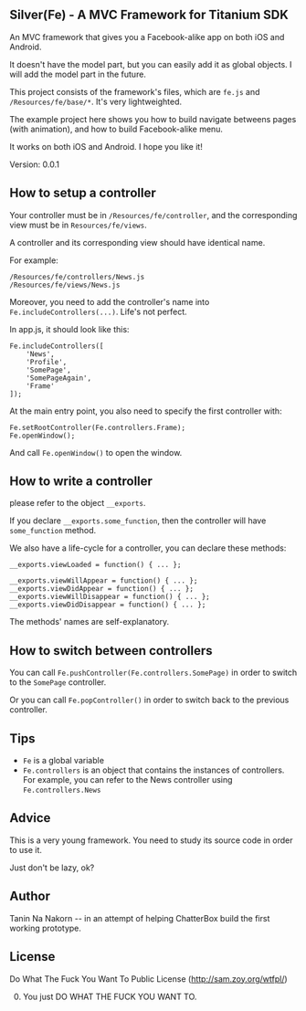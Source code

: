 Silver(Fe) - A MVC Framework for Titanium SDK
------------------------------------------

An MVC framework that gives you a Facebook-alike app on both iOS and Android.

It doesn't have the model part, but you can easily add it as global objects. I will add the model part in the future.

This project consists of the framework's files, which are ```fe.js``` and ```/Resources/fe/base/*```. It's very lightweighted.

The example project here shows you how to build navigate betweens pages (with animation), and how to build Facebook-alike menu.

It works on both iOS and Android. I hope you like it!

Version: 0.0.1


How to setup a controller
----------------

Your controller must be in ```/Resources/fe/controller```, and the corresponding view must be in ```Resources/fe/views```.

A controller and its corresponding view should have identical name.

For example:

```
/Resources/fe/controllers/News.js
/Resources/fe/views/News.js
```

Moreover, you need to add the controller's name into ```Fe.includeControllers(...)```. Life's not perfect.


In app.js, it should look like this:

```
Fe.includeControllers([
	'News',
	'Profile', 
	'SomePage', 
	'SomePageAgain',
	'Frame'
]);
```

At the main entry point, you also need to specify the first controller with:

```
Fe.setRootController(Fe.controllers.Frame);
Fe.openWindow();
```

And call ```Fe.openWindow()``` to open the window.



How to write a controller
-------------------------------

please refer to the object ```__exports```.

If you declare ```__exports.some_function```, then the controller will have ```some_function``` method.

We also have a life-cycle for a controller, you can declare these methods:

```
__exports.viewLoaded = function() { ... };

__exports.viewWillAppear = function() { ... };
__exports.viewDidAppear = function() { ... };
__exports.viewWillDisappear = function() { ... };
__exports.viewDidDisappear = function() { ... };
```

The methods' names are self-explanatory.


How to switch between controllers
------------------------------------

You can call ```Fe.pushController(Fe.controllers.SomePage)``` in order to switch to the ```SomePage``` controller.

Or you can call ```Fe.popController()``` in order to switch back to the previous controller.


Tips
-----------

* ```Fe``` is a global variable
* ```Fe.controllers``` is an object that contains the instances of controllers. For example, you can refer to the News controller using ```Fe.controllers.News```


Advice
-----------

This is a very young framework. You need to study its source code in order to use it.

Just don't be lazy, ok?


Author
----------
Tanin Na Nakorn -- in an attempt of helping ChatterBox build the first working prototype.



License
---------

Do What The Fuck You Want To Public License (http://sam.zoy.org/wtfpl/)

0. You just DO WHAT THE FUCK YOU WANT TO.
